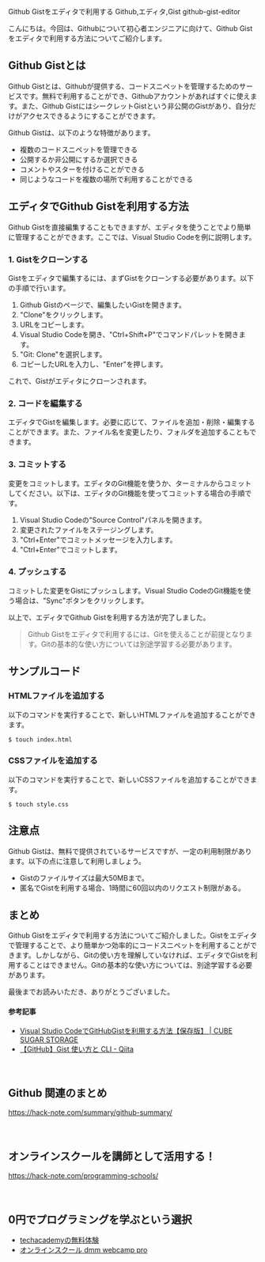 Github Gistをエディタで利用する
Github,エディタ,Gist
github-gist-editor

こんにちは。今回は、Githubについて初心者エンジニアに向けて、Github Gistをエディタで利用する方法についてご紹介します。

## Github Gistとは

Github Gistとは、Githubが提供する、コードスニペットを管理するためのサービスです。無料で利用することができ、Githubアカウントがあればすぐに使えます。また、Github GistにはシークレットGistという非公開のGistがあり、自分だけがアクセスできるようにすることができます。

Github Gistは、以下のような特徴があります。

- 複数のコードスニペットを管理できる
- 公開するか非公開にするか選択できる
- コメントやスターを付けることができる
- 同じようなコードを複数の場所で利用することができる

## エディタでGithub Gistを利用する方法

Github Gistを直接編集することもできますが、エディタを使うことでより簡単に管理することができます。ここでは、Visual Studio Codeを例に説明します。

### 1. Gistをクローンする

Gistをエディタで編集するには、まずGistをクローンする必要があります。以下の手順で行います。

1. Github Gistのページで、編集したいGistを開きます。
2. "Clone"をクリックします。
3. URLをコピーします。
4. Visual Studio Codeを開き、"Ctrl+Shift+P"でコマンドパレットを開きます。
5. "Git: Clone"を選択します。
6. コピーしたURLを入力し、"Enter"を押します。

これで、Gistがエディタにクローンされます。

### 2. コードを編集する

エディタでGistを編集します。必要に応じて、ファイルを追加・削除・編集することができます。また、ファイル名を変更したり、フォルダを追加することもできます。

### 3. コミットする

変更をコミットします。エディタのGit機能を使うか、ターミナルからコミットしてください。以下は、エディタのGit機能を使ってコミットする場合の手順です。

1. Visual Studio Codeの"Source Control"パネルを開きます。
2. 変更されたファイルをステージングします。
3. "Ctrl+Enter"でコミットメッセージを入力します。
4. "Ctrl+Enter"でコミットします。

### 4. プッシュする

コミットした変更をGistにプッシュします。Visual Studio CodeのGit機能を使う場合は、"Sync"ボタンをクリックします。

以上で、エディタでGithub Gistを利用する方法が完了しました。

>Github Gistをエディタで利用するには、Gitを使えることが前提となります。Gitの基本的な使い方については別途学習する必要があります。

## サンプルコード

### HTMLファイルを追加する

以下のコマンドを実行することで、新しいHTMLファイルを追加することができます。

```
$ touch index.html
```

### CSSファイルを追加する

以下のコマンドを実行することで、新しいCSSファイルを追加することができます。

```
$ touch style.css
```

## 注意点

Github Gistは、無料で提供されているサービスですが、一定の利用制限があります。以下の点に注意して利用しましょう。

- Gistのファイルサイズは最大50MBまで。
- 匿名でGistを利用する場合、1時間に60回以内のリクエスト制限がある。

## まとめ

Github Gistをエディタで利用する方法についてご紹介しました。Gistをエディタで管理することで、より簡単かつ効率的にコードスニペットを利用することができます。しかしながら、Gitの使い方を理解していなければ、エディタでGistを利用することはできません。Gitの基本的な使い方については、別途学習する必要があります。

最後までお読みいただき、ありがとうございました。

#### 参考記事
- [Visual Studio CodeでGitHubGistを利用する方法【保存版】 \| CUBE SUGAR STORAGE](https://www.cube-sugar.jp/tech/visual-studio-code-github-gist.html)
- [【GitHub】Gist 使い方と CLI \- Qiita](https://qiita.com/HiFaMi/items/e4bf0b35b5d6f51f4a10)

　

## Github 関連のまとめ
https://hack-note.com/summary/github-summary/

　

## オンラインスクールを講師として活用する！
https://hack-note.com/programming-schools/

　

## 0円でプログラミングを学ぶという選択
- [techacademyの無料体験](//af.moshimo.com/af/c/click?a_id=2612475&amp;p_id=1555&amp;pc_id=2816&amp;pl_id=22706&amp;url=https%3a%2f%2ftechacademy.jp%2fhtmlcss-trial%3futm_source%3dmoshimo%26utm_medium%3daffiliate%26utm_campaign%3dtextad)
- [オンラインスクール dmm webcamp pro](//af.moshimo.com/af/c/click?a_id=2612482&amp;p_id=1363&amp;pc_id=2297&amp;pl_id=39999&amp;guid=on)

